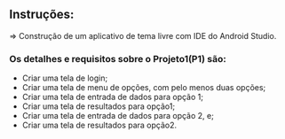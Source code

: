 <h2>Instruções:</h2>
<p>=> Construção de um aplicativo de tema livre com IDE do Android Studio.</p>
<h3>Os detalhes e requisitos sobre o Projeto1(P1) são:</h3>
<ul>
  <li>Criar uma tela de login;</li>
  <li>Criar uma tela de menu de opções, com pelo menos duas opções;</li>
  <li>Criar uma tela de entrada de dados para opção 1;</li>
  <li>Criar uma tela de resultados para opção1;</li>
  <li>Criar uma tela de entrada de dados para opção 2, e;</li>
  <li>Criar uma tela de resultados para opção2.</li>
</ul>
